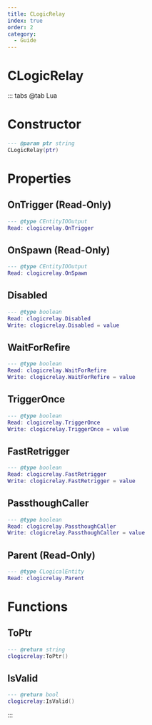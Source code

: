 ```yaml
---
title: CLogicRelay
index: true
order: 2
category:
  - Guide
---
```


# CLogicRelay

::: tabs
@tab Lua
# Constructor
```lua
--- @param ptr string
CLogicRelay(ptr)
```
# Properties
## OnTrigger (Read-Only)
```lua
--- @type CEntityIOOutput
Read: clogicrelay.OnTrigger
```
## OnSpawn (Read-Only)
```lua
--- @type CEntityIOOutput
Read: clogicrelay.OnSpawn
```
## Disabled 
```lua
--- @type boolean
Read: clogicrelay.Disabled
Write: clogicrelay.Disabled = value
```
## WaitForRefire 
```lua
--- @type boolean
Read: clogicrelay.WaitForRefire
Write: clogicrelay.WaitForRefire = value
```
## TriggerOnce 
```lua
--- @type boolean
Read: clogicrelay.TriggerOnce
Write: clogicrelay.TriggerOnce = value
```
## FastRetrigger 
```lua
--- @type boolean
Read: clogicrelay.FastRetrigger
Write: clogicrelay.FastRetrigger = value
```
## PassthoughCaller 
```lua
--- @type boolean
Read: clogicrelay.PassthoughCaller
Write: clogicrelay.PassthoughCaller = value
```
## Parent (Read-Only)
```lua
--- @type CLogicalEntity
Read: clogicrelay.Parent
```
# Functions
## ToPtr
```lua
--- @return string
clogicrelay:ToPtr()
```
## IsValid
```lua
--- @return bool
clogicrelay:IsValid()
```

:::